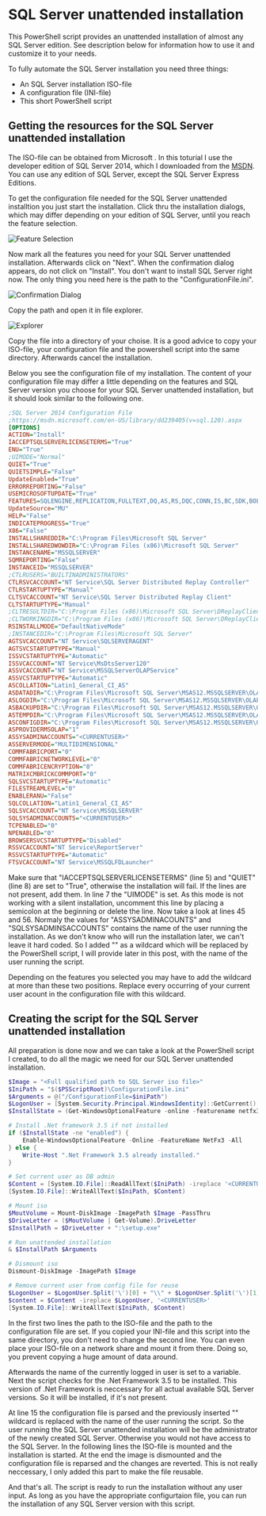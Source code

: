 # SQL Server unattended installation

This PowerShell script provides an unattended installation of almost any SQL Server edition. See description below for information how to use it and customize it to your needs.

To fully automate the SQL Server installation you need three things:

- An SQL Server installation ISO-file
- A configuration file (INI-file)
- This short PowerShell script

## Getting the resources for the SQL Server unattended installation

The ISO-file can be obtained from Microsoft . In this toturial I use the developer edition of SQL Server 2014, which I downloaded from the [MSDN](https://msdn.microsoft.com). You can use any edition of SQL Server, except the SQL Server Express Editions.

To get the configuration file needed for the SQL Server unattended installtion you just start the installation. Click thru the installation dialogs, which may differ depending on your edition of SQL Server, until you reach the feature selection.

![Feature Selection](https://ewjqoa.bl3301.livefilestore.com/y4m8DpS6fT5_ENPrAe1mXYghrHh14NYDec2fimPGphNXwCtVm-s7BXpiUg-eJ4_Q-zxpZo8dvhWeSfRwEo0sK7D3Ps-Sz-TQsW726zX0xw0RC9puQ3VbRAH4q14JKfn0X8NAxLi2bnsfNuyNG_-jNNyEExn9YLM4eYoNuFi9U-BJ4feC4a4_-XjLX4JHLXC6sONAA1Plq6aFYeXemmBfvs7sQ?width=1040&height=832&cropmode=none)

Now mark all the features you need for your SQL Server unattended installation. Afterwards click on "Next". When the confirmation dialog appears, do not click on "Install". You don't want to install SQL Server right now. The only thing you need here is the path to the "ConfigurationFile.ini".

![Confirmation Dialog](https://ewjkoa.bl3301.livefilestore.com/y4mdbKx-wJ6fUBiUL1rPxICwUsiYNdZkpUofHax8OPQxbXNvD35TbVhwHN10AhidzYULiADQWgiW8TkkIdSn3tHXggHibZnujSivj4adO--9wsj0OVmrwDJ4u_aLEJkSFqeFDBbAao8OZ6kssZXeernV2Cd4FG-wZddxvQrFFqmoIfgQwEBdtX134z_VUfDncqLgCQbN384ywVYXNoz56NLUw?width=1026&height=832&cropmode=none)

Copy the path and open it in file explorer.

![Explorer](https://ewjpoa.bl3301.livefilestore.com/y4mlvC1gZX-n4CmQ9GkfYKItEIj20uHlIbgXYjE3uv3z2FJoSFjZyYECDOClxor0LiMuQAP-_YJf06miIZF9iv3yFYe7tC36W6Fa6JXj6mXfUd1KqmmpVuTfNKfNPay8WrAdUvaJ_FLWMcP4YlgNIcndsq6tlHaMf07e7iq4N80XIh90FHXsL-GzxzHtKL9Lbh6RqM8AnR7tlkvM23X9-I59Q?width=873&height=566&cropmode=none)

Copy the file into a directory of your choise. It is a good advice to copy your ISO-file, your configuration file and the powershell script into the same directory. Afterwards cancel the installation.

Below you see the configuration file of my installation. The content of your configuration file may differ a little depending on the features and SQL Server version you choose for your SQL Server unattended installation, but it should look similar to the following one.

```ini
;SQL Server 2014 Configuration File
;https://msdn.microsoft.com/en-US/library/dd239405(v=sql.120).aspx
[OPTIONS]
ACTION="Install"
IACCEPTSQLSERVERLICENSETERMS="True"
ENU="True"
;UIMODE="Normal"
QUIET="True"
QUIETSIMPLE="False"
UpdateEnabled="True"
ERRORREPORTING="False"
USEMICROSOFTUPDATE="True"
FEATURES=SQLENGINE,REPLICATION,FULLTEXT,DQ,AS,RS,DQC,CONN,IS,BC,SDK,BOL,SSMS,ADV_SSMS,DREPLAY_CTLR,DREPLAY_CLT,MDS
UpdateSource="MU"
HELP="False"
INDICATEPROGRESS="True"
X86="False"
INSTALLSHAREDDIR="C:\Program Files\Microsoft SQL Server"
INSTALLSHAREDWOWDIR="C:\Program Files (x86)\Microsoft SQL Server"
INSTANCENAME="MSSQLSERVER"
SQMREPORTING="False"
INSTANCEID="MSSQLSERVER"
;CTLRUSERS="BUILTINADMINISTRATORS"
CTLRSVCACCOUNT="NT Service\SQL Server Distributed Replay Controller"
CTLRSTARTUPTYPE="Manual"
CLTSVCACCOUNT="NT Service\SQL Server Distributed Replay Client"
CLTSTARTUPTYPE="Manual"
;CLTRESULTDIR="C:\Program Files (x86)\Microsoft SQL Server\DReplayClient\ResultDir"
;CLTWORKINGDIR="C:\Program Files (x86)\Microsoft SQL Server\DReplayClient\WorkingDir"
RSINSTALLMODE="DefaultNativeMode"
;INSTANCEDIR="C:\Program Files\Microsoft SQL Server"
AGTSVCACCOUNT="NT Service\SQLSERVERAGENT"
AGTSVCSTARTUPTYPE="Manual"
ISSVCSTARTUPTYPE="Automatic"
ISSVCACCOUNT="NT Service\MsDtsServer120"
ASSVCACCOUNT="NT Service\MSSQLServerOLAPService"
ASSVCSTARTUPTYPE="Automatic"
ASCOLLATION="Latin1_General_CI_AS"
ASDATADIR="C:\Program Files\Microsoft SQL Server\MSAS12.MSSQLSERVER\OLAP\Data"
ASLOGDIR="C:\Program Files\Microsoft SQL Server\MSAS12.MSSQLSERVER\OLAP\Log"
ASBACKUPDIR="C:\Program Files\Microsoft SQL Server\MSAS12.MSSQLSERVER\OLAP\Backup"
ASTEMPDIR="C:\Program Files\Microsoft SQL Server\MSAS12.MSSQLSERVER\OLAP\Temp"
ASCONFIGDIR="C:\Program Files\Microsoft SQL Server\MSAS12.MSSQLSERVER\OLAP\Config"
ASPROVIDERMSOLAP="1"
ASSYSADMINACCOUNTS="<CURRENTUSER>"
ASSERVERMODE="MULTIDIMENSIONAL"
COMMFABRICPORT="0"
COMMFABRICNETWORKLEVEL="0"
COMMFABRICENCRYPTION="0"
MATRIXCMBRICKCOMMPORT="0"
SQLSVCSTARTUPTYPE="Automatic"
FILESTREAMLEVEL="0"
ENABLERANU="False"
SQLCOLLATION="Latin1_General_CI_AS"
SQLSVCACCOUNT="NT Service\MSSQLSERVER"
SQLSYSADMINACCOUNTS="<CURRENTUSER>"
TCPENABLED="0"
NPENABLED="0"
BROWSERSVCSTARTUPTYPE="Disabled"
RSSVCACCOUNT="NT Service\ReportServer"
RSSVCSTARTUPTYPE="Automatic"
FTSVCACCOUNT="NT Service\MSSQLFDLauncher"
```

Make sure that "IACCEPTSQLSERVERLICENSETERMS" (line 5) and "QUIET" (line 8) are set to "True", otherwise the installation will fail. If the lines are not present, add them. In line 7 the "UIMODE" is set. As this mode is not working with a silent installation, uncomment this line by placing a semicolon at the beginning or delete the line. Now take a look at lines 45 and 56. Normaly the values for "ASSYSADMINACOUNTS" and "SQLSYSADMINSACCOUNTS" contains the name of the user running the installation. As we don't know who will run the installation later, we can't leave it hard coded. So I added "<CURRENTUSER>" as a wildcard which will be replaced by the PowerShell script, I will provide later in this post, with the name of the user running the script.

Depending on the features you selected you may have to add the wildcard at more than these two positions. Replace every occurring of your current user acount in the configuration file with this wildcard.

## Creating the script for the SQL Server unattended installation

All preparation is done now and we can take a look at the PowerShell script I created, to do all the magic we need for our SQL Server unattended installation.

```powershell
$Image = "<Full qualified path to SQL Server iso file>"
$IniPath = "$($PSScriptRoot)\ConfigurationFile.ini"
$Arguments = @("/ConfigurationFile=$iniPath")
$LogonUser = [System.Security.Principal.WindowsIdentity]::GetCurrent().Name
$InstallState = (Get-WindowsOptionalFeature -online -featurename netfx3).State

# Install .Net framework 3.5 if not installed
if ($InstallState -ne "enabled") {
    Enable-WindowsOptionalFeature -Online -FeatureName NetFx3 -All
} else {
    Write-Host ".Net Framework 3.5 already installed."
}

# Set current user as DB admin
$Content = [System.IO.File]::ReadAllText($IniPath) -ireplace '<CURRENTUSER>', $LogonUser
[System.IO.File]::WriteAllText($IniPath, $Content)

# Mount iso
$MoutVolume = Mount-DiskImage -ImagePath $Image -PassThru
$DriveLetter = ($MoutVolume | Get-Volume).DriveLetter
$InstallPath = $DriveLetter + ":\setup.exe"

# Run unattended installation
& $InstallPath $Arguments

# Dismount iso
Dismount-DiskImage -ImagePath $Image

# Remove current user from config file for reuse
$LogonUser = $LogonUser.Split('\')[0] + "\\" + $LogonUser.Split('\')[1]
$content = $Content -ireplace $LogonUser, '<CURRENTUSER>'
[System.IO.File]::WriteAllText($IniPath, $Content)
```

In the first two lines the path to the ISO-file and the path to the configuration file are set. If you copied your INI-file and this script into the same directory, you don't need to change the second line. You can even place your ISO-file on a network share and mount it from there. Doing so, you prevent copying a huge amount of data around.

Afterwards the name of the currently logged in user is set to a variable. Next the script checks for the .Net Framework 3.5 to be installed. This version of .Net Framework is neccessary for all actual available SQL Server versions. So it will be installed, if it's not present.

At line 15 the configuration file is parsed and the previously inserted "<CURRENTUSER>" wildcard is replaced with the name of the user running the script. So the user running the SQL Server unattended installation will be the administrator of the newly created SQL Server. Otherwise you would not have access to the SQL Server.
In the following lines the ISO-file is mounted and the installation is started. At the end the image is dismounted and the configuration file is reparsed and the changes are reverted. This is not really neccessary, I only added this part to make the file reusable.

And that's all. The script is ready to run the installation without any user input. As long as you have the appropriate configurtaion file, you can run  the installation of  any SQL Server version with this script.
